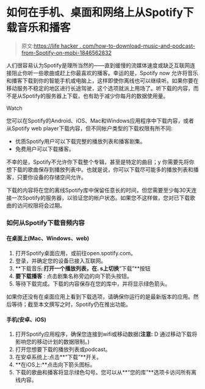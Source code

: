 # 如何在手机、桌面和网络上从Spotify下载音乐和播客

> 原文:[https://life hacker . com/how-to-download-music-and-podcast-from-Spotify-on-mobi-1846562832](https://lifehacker.com/how-to-download-music-and-podcasts-from-spotify-on-mobi-1846562832)

人们很容易认为Spotify是理所当然的——直到缓慢的流媒体速度或缺乏互联网连接阻止你听一些歌曲或赶上你最喜欢的播客。幸运的是，Spotify now 允许将音乐和播客下载到你的智能手机或电脑上，这样即使你离线也可以继续听。如果你要在移动服务不稳定的地区进行长途驾驶，这个选项就派上用场了。听下载的内容，而不是从Spotify的服务器上下载，也有助于减少你每月的数据使用量。

Watch

您可以在Spotify的Android、iOS、Mac和Windows应用程序中下载内容，或者从Spotify web player下载内容，但不同帐户类型的下载权限有所不同:

*   优质Spotify用户可以下载完整的播放列表和播客剧集。
*   免费用户可以下载播客。

不幸的是，Spotify不允许你下载整个专辑，甚至是特定的曲目；y 你需要先将你想下载的歌曲保存到播放列表中。也就是说，你可以下载尽可能多的播放列表和播客，只要你设备的存储空间允许。

下载的内容将在您的离线Spotify库中保留任意长的时间，但您需要至少每30天连接一次Spotify的服务器，以验证您的帐户状态。如果您不这样做，您对已下载歌曲的访问权限将会过期。

### 如何从Spotify下载音频内容

#### **在桌面上(Mac、Windows、web)**

1.  打开Spotify桌面应用，或前往open.spotify.com。
2.  登录，并确定您的设备已接入互联网。
3.  **下载音乐:**打开一个播放列表，在. s上切换**“下载”**按钮
4.  **要下载播客** : 点击剧集名称旁边的向下箭头按钮。
5.  等待下载完成。下载的内容保存在您的库中，并将显示绿色箭头。

如果你还没有在桌面应用上看到下载选项，请确保你运行的是最新版本的应用。然后等待；截至本文撰写之时，Spotify仍在推出功能。

#### **手机(安卓、iOS)**

1.  打开Spotify应用程序，确保您连接到wifi或移动数据(**注意:** D 通过移动下载将影响您的移动计划的数据限制。)
2.  打开您想要下载的播放列表或podcast。
3.  在安卓系统上:点击**“下载”**开关。
4.  **在iOS上:**点击向下箭头图标。
5.  下载的歌曲和播客将显示绿色勾号。您可以从**“您的库”**选项卡访问所有离线内容。